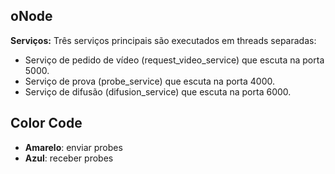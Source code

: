 ## oNode

**Serviços:** Três serviços principais são executados em threads separadas:
- Serviço de pedido de vídeo (request_video_service) que escuta na porta 5000.
- Serviço de prova (probe_service) que escuta na porta 4000.
- Serviço de difusão (difusion_service) que escuta na porta 6000.

## Color Code

- **Amarelo**: enviar probes
- **Azul**: receber probes
